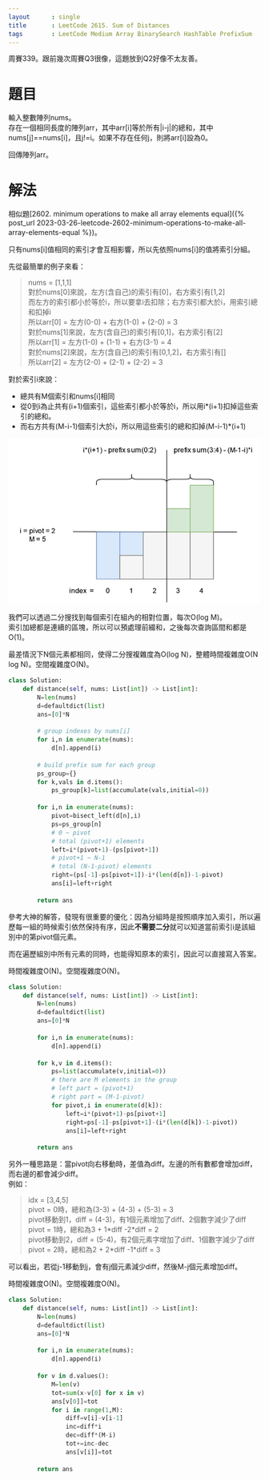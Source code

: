 ```yaml
--- 
layout      : single
title       : LeetCode 2615. Sum of Distances
tags        : LeetCode Medium Array BinarySearch HashTable PrefixSum
---
```

周賽339。跟前幾次周賽Q3很像，這題放到Q2好像不太友善。  

# 題目
輸入整數陣列nums。  
存在一個相同長度的陣列arr，其中arr[i]等於所有|i-j|的總和，其中nums[j]==nums[i]，且j!=i。如果不存在任何j，則將arr[i]設為0。  

回傳陣列arr。  

# 解法
相似題[2602. minimum operations to make all array elements equal]({% post_url 2023-03-26-leetcode-2602-minimum-operations-to-make-all-array-elements-equal %})。  

只有nums[i]值相同的索引才會互相影響，所以先依照nums[i]的值將索引分組。  

先從最簡單的例子來看：  
> nums = [1,1,1]  
> 對於nums[0]來說，左方(含自己)的索引有[0]，右方索引有[1,2]  
> 而左方的索引都小於等於i，所以要拿i去扣除；右方索引都大於i，用索引總和扣掉i  
> 所以arr[0] = 左方(0-0) + 右方(1-0) + (2-0) = 3  
> 對於nums[1]來說，左方(含自己)的索引有[0,1]，右方索引有[2]  
> 所以arr[1] = 左方(1-0) + (1-1) + 右方(3-1) = 4  
> 對於nums[2]來說，左方(含自己)的索引有[0,1,2]，右方索引有[]  
> 所以arr[2] = 左方(2-0) + (2-1) + (2-2) = 3  

對於索引i來說：  
- 總共有M個索引和nums[i]相同  
- 從0到i為止共有(i+1)個索引，這些索引都小於等於i，所以用i\*(i+1)扣掉這些索引的總和。  
- 而右方共有(M-i-1)個索引大於i，所以用這些索引的總和扣掉(M-i-1)\*(i+1)  

![示意圖](/assets/img/2615.jpg)

我們可以透過二分搜找到每個索引在組內的相對位置，每次O(log M)。  
索引加總都是連續的區塊，所以可以預處理前綴和，之後每次查詢區間和都是O(1)。  

最差情況下N個元素都相同，使得二分搜複雜度為O(log N)，整體時間複雜度O(N log N)。空間複雜度O(N)。  

```python
class Solution:
    def distance(self, nums: List[int]) -> List[int]:
        N=len(nums)
        d=defaultdict(list)
        ans=[0]*N
        
        # group indexes by nums[i]
        for i,n in enumerate(nums):
            d[n].append(i)
            
        # build prefix sum for each group
        ps_group={}
        for k,vals in d.items():
            ps_group[k]=list(accumulate(vals,initial=0))
                
        for i,n in enumerate(nums):
            pivot=bisect_left(d[n],i)
            ps=ps_group[n]
            # 0 ~ pivot
            # total (pivot+1) elements
            left=i*(pivot+1)-(ps[pivot+1])
            # pivot+1 ~ N-1
            # total (N-1-pivot) elements
            right=(ps[-1]-ps[pivot+1])-i*(len(d[n])-1-pivot)
            ans[i]=left+right
        
        return ans
```

參考大神的解答，發現有很重要的優化：因為分組時是按照順序加入索引，所以遍歷每一組的時候索引依然保持有序，因此**不需要二分**就可以知道當前索引i是該組別中的第pivot個元素。  

而在遍歷組別中所有元素的同時，也能得知原本的索引，因此可以直接寫入答案。  

時間複雜度O(N)。空間複雜度O(N)。  

```python
class Solution:
    def distance(self, nums: List[int]) -> List[int]:
        N=len(nums)
        d=defaultdict(list)
        ans=[0]*N
        
        for i,n in enumerate(nums):
            d[n].append(i)
            
        for k,v in d.items():
            ps=list(accumulate(v,initial=0))
            # there are M elements in the group
            # left part = (pivot+1)
            # right part = (M-1-pivot)
            for pivot,i in enumerate(d[k]):
                left=i*(pivot+1)-ps[pivot+1]
                right=ps[-1]-ps[pivot+1]-(i*(len(d[k])-1-pivot))
                ans[i]=left+right
        
        return ans
```

另外一種思路是：當pivot向右移動時，差值為diff。左邊的所有數都會增加diff，而右邊的都會減少diff。  
例如：  
> idx = [3,4,5]  
> pivot = 0時，總和為(3-3) + (4-3) + (5-3) = 3  
> pivot移動到1，diff = (4-3)，有1個元素增加了diff、2個數字減少了diff  
> pivot = 1時，總和為3 + 1\*diff -2\*diff = 2  
> pivot移動到2，diff = (5-4)，有2個元素字增加了diff、1個數字減少了diff  
> pivot = 2時，總和為2 + 2\*diff -1\*diff = 3  

可以看出，若從j-1移動到j，會有j個元素減少diff，然後M-j個元素增加diff。  

時間複雜度O(N)。空間複雜度O(N)。  

```python
class Solution:
    def distance(self, nums: List[int]) -> List[int]:
        N=len(nums)
        d=defaultdict(list)
        ans=[0]*N
        
        for i,n in enumerate(nums):
            d[n].append(i)
            
        for v in d.values():
            M=len(v)
            tot=sum(x-v[0] for x in v)
            ans[v[0]]=tot
            for i in range(1,M):
                diff=v[i]-v[i-1]
                inc=diff*i
                dec=diff*(M-i)
                tot+=inc-dec
                ans[v[i]]=tot
        
        return ans
```